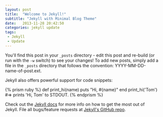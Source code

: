 ```yaml
---
layout: post
title:  "Welcome to Jekyll!"
subtitle: "Jekyll with Minimal Blog Theme"
date:   2013-11-28 20:42:50
categories: jekyll update
tags:
 - Jekyll
 - Update
---
```


You'll find this post in your `_posts` directory - edit this post and re-build (or run with the `-w` switch) to see your changes!
To add new posts, simply add a file in the `_posts` directory that follows the convention: YYYY-MM-DD-name-of-post.ext.

Jekyll also offers powerful support for code snippets:

{% prism ruby %}
def print_hi(name)
  puts "Hi, #{name}"
end
print_hi('Tom')
#=> prints 'Hi, Tom' to STDOUT.
{% endprism %}

Check out the [Jekyll docs][jekyll] for more info on how to get the most out of Jekyll. File all bugs/feature requests at [Jekyll's GitHub repo][jekyll-gh].

[jekyll-gh]: https://github.com/mojombo/jekyll
[jekyll]:    http://jekyllrb.com
